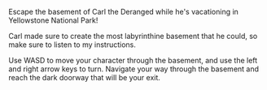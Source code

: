 Escape the basement of Carl the Deranged while he's vacationing in Yellowstone National Park!

Carl made sure to create the most labyrinthine basement that he could, so make sure to listen to my instructions.

Use WASD to move your character through the basement, and use the left and right arrow keys to turn.
Navigate your way through the basement and reach the dark doorway that will be your exit. 
